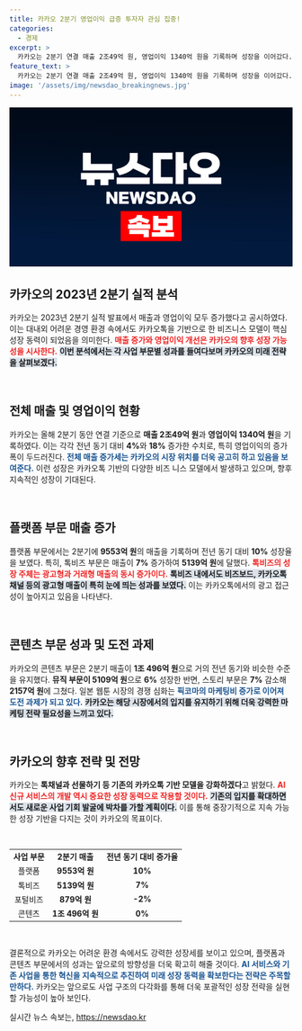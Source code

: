 ```yaml
---
title: 카카오 2분기 영업이익 급증 투자자 관심 집중!
categories:
  - 경제
excerpt: >
  카카오는 2분기 연결 매출 2조49억 원, 영업이익 1340억 원을 기록하며 성장을 이어갔다. 카카오톡의 비즈니스 모델이 핵심이며, AI 서비스 개발로 중장기 성장 기반을 강화할 계획이다. 클릭하고 자세히 알아보세요!
feature_text: >
  카카오는 2분기 연결 매출 2조49억 원, 영업이익 1340억 원을 기록하며 성장을 이어갔다. 카카오톡의 비즈니스 모델이 핵심이며, AI 서비스 개발로 중장기 성장 기반을 강화할 계획이다. 클릭하고 자세히 알아보세요!
image: '/assets/img/newsdao_breakingnews.jpg'
---
```


<p><img src="/assets/img/newsdao_breakingnews.jpg" alt="ontimetimes 속보" /></p>

<h2 data-ke-size="size26">카카오의 2023년 2분기 실적 분석</h2>

<p data-ke-size="size16">카카오는 2023년 2분기 실적 발표에서 매출과 영업이익 모두 증가했다고 공시하였다. 이는 대내외 어려운 경영 환경 속에서도 카카오톡을 기반으로 한 비즈니스 모델이 핵심 성장 동력이 되었음을 의미한다. <b><span style="color: #ee2323;">매출 증가와 영업이익 개선은 카카오의 향후 성장 가능성을 시사한다.</span></b> <b><span style="background-color: #21538527;">이번 분석에서는 각 사업 부문별 성과를 들여다보며 카카오의 미래 전략을 살펴보겠다.</span></b></p>

<p data-ke-size="size16">&nbsp;</p>

<h2 data-ke-size="size26">전체 매출 및 영업이익 현황</h2>

<p data-ke-size="size16">카카오는 올해 2분기 동안 연결 기준으로 <b>매출 2조49억 원</b>과 <b>영업이익 1340억 원</b>을 기록하였다. 이는 각각 전년 동기 대비 <b>4%</b>와 <b>18%</b> 증가한 수치로, 특히 영업이익의 증가폭이 두드러진다. <b><span style="color: #1a5490;">전체 매출 증가세는 카카오의 시장 위치를 더욱 공고히 하고 있음을 보여준다.</span></b> 이런 성장은 카카오톡 기반의 다양한 비즈 니스 모델에서 발생하고 있으며, 향후 지속적인 성장이 기대된다.</p>

<p data-ke-size="size16">&nbsp;</p>

<h2 data-ke-size="size26">플랫폼 부문 매출 증가</h2>

<p data-ke-size="size16">플랫폼 부문에서는 2분기에 <b>9553억 원</b>의 매출을 기록하며 전년 동기 대비 <b>10%</b> 성장율을 보였다. 특히, 톡비즈 부문은 매출이 <b>7%</b> 증가하여 <b>5139억 원</b>에 달했다. <b><span style="color: #ee2323;">톡비즈의 성장 주체는 광고형과 거래형 매출의 동시 증가이다.</span></b> <b><span style="background-color: #21538527;">톡비즈 내에서도 비즈보드, 카카오톡채널 등의 광고형 매출이 특히 눈에 띄는 성과를 보였다.</span></b> 이는 카카오톡에서의 광고 접근성이 높아지고 있음을 나타낸다.</p>

<p data-ke-size="size16">&nbsp;</p>

<h2 data-ke-size="size26">콘텐츠 부문 성과 및 도전 과제</h2>

<p data-ke-size="size16">카카오의 콘텐츠 부문은 2분기 매출이 <b>1조 496억 원</b>으로 거의 전년 동기와 비슷한 수준을 유지했다. <b>뮤직 부문이 5109억 원</b>으로 <b>6%</b> 성장한 반면, 스토리 부문은 <b>7%</b> 감소해 <b>2157억 원</b>에 그쳤다. 일본 웹툰 시장의 경쟁 심화는 <b><span style="color: #1a5490;">픽코마의 마케팅비 증가로 이어져 도전 과제가 되고 있다.</span></b> <b><span style="background-color: #21538527;">카카오는 해당 시장에서의 입지를 유지하기 위해 더욱 강력한 마케팅 전략 필요성을 느끼고 있다.</span></b></p>

<p data-ke-size="size16">&nbsp;</p>

<h2 data-ke-size="size26">카카오의 향후 전략 및 전망</h2>

<p data-ke-size="size16">카카오는 <b>톡채널과 선물하기 등 기존의 카카오톡 기반 모델을 강화하겠다</b>고 밝혔다. <b><span style="color: #ee2323;">AI 신규 서비스의 개발 역시 중요한 성장 동력으로 작용할 것이다.</span></b> <b><span style="background-color: #21538527;">기존의 입지를 확대하면서도 새로운 사업 기회 발굴에 박차를 가할 계획이다.</span></b> 이를 통해 중장기적으로 지속 가능한 성장 기반을 다지는 것이 카카오의 목표이다.</p>

<p data-ke-size="size16">&nbsp;</p>

<table>
  <tr>
    <td style="text-align: center; height: 17px;"><b>사업 부문</b></td>
    <td style="text-align: center; height: 17px;"><b>2분기 매출</b></td>
    <td style="text-align: center; height: 17px;"><b>전년 동기 대비 증가율</b></td>
  </tr>
  <tr>
    <td style="text-align: center; height: 17px;">플랫폼</td>
    <td style="text-align: center; height: 17px;"><b>9553억 원</b></td>
    <td style="text-align: center; height: 17px;"><b>10%</b></td>
  </tr>
  <tr>
    <td style="text-align: center; height: 17px;">톡비즈</td>
    <td style="text-align: center; height: 17px;"><b>5139억 원</b></td>
    <td style="text-align: center; height: 17px;"><b>7%</b></td>
  </tr>
  <tr>
    <td style="text-align: center; height: 17px;">포털비즈</td>
    <td style="text-align: center; height: 17px;"><b>879억 원</b></td>
    <td style="text-align: center; height: 17px;"><b>-2%</b></td>
  </tr>
  <tr>
    <td style="text-align: center; height: 17px;">콘텐츠</td>
    <td style="text-align: center; height: 17px;"><b>1조 496억 원</b></td>
    <td style="text-align: center; height: 17px;"><b>0%</b></td>
  </tr>
</table>

<p data-ke-size="size16">&nbsp;</p>

<p data-ke-size="size16">결론적으로 카카오는 어려운 환경 속에서도 강력한 성장세를 보이고 있으며, 플랫폼과 콘텐츠 부문에서의 성과는 앞으로의 방향성을 더욱 확고히 해줄 것이다. <b><span style="color: #1a5490;">AI 서비스와 기존 사업을 통한 혁신을 지속적으로 추진하여 미래 성장 동력을 확보한다는 전략은 주목할 만하다.</span></b> 카카오는 앞으로도 사업 구조의 다각화를 통해 더욱 포괄적인 성장 전략을 실현할 가능성이 높아 보인다. </p>
실시간 뉴스 속보는, <a href="https://newsdao.kr" rel="dofollow">https://newsdao.kr</a>


